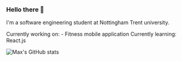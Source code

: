 ### Hello there 👋
I'm a software engineering student at Nottingham Trent university.

Currently working on: - Fitness mobile application
Currently learning: React.js

![Max's GitHub stats](https://github-readme-stats.vercel.app/api?username=MaxSmith19&show_icons=true&theme=synthwave)

